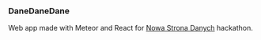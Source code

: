 ### DaneDaneDane

Web app made with Meteor and React for [Nowa Strona Danych](http://hackathon.gov.pl/) hackathon.
